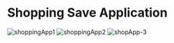 # Shopping Save Application
![shoppingApp1](https://github.com/emirhanzeyrekk/Shopping-Record-App/assets/121854589/a9e466b8-c241-4e5a-952d-96f1b292d0d1)
![shoppingApp2](https://github.com/emirhanzeyrekk/Shopping-Record-App/assets/121854589/a138bba0-7b15-4dae-ab91-9585514e8d96)
![shopApp-3](https://github.com/emirhanzeyrekk/Shopping-Record-App/assets/121854589/6fb18cec-9699-4c48-b36e-b45b7e75c8c6)
